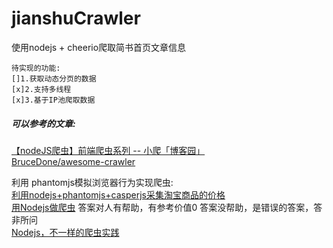 # jianshuCrawler
使用nodejs + cheerio爬取简书首页文章信息
    
    待实现的功能:
    []1.获取动态分页的数据
    [x]2.支持多线程
    [x]3.基于IP池爬取数据

##### 可以参考的文章:
[【nodeJS爬虫】前端爬虫系列 -- 小爬「博客园」](http://www.cnblogs.com/coco1s/p/4954063.html) <br>
 [BruceDone/awesome-crawler](https://github.com/BruceDone/awesome-crawler) <br>
 
 利用 phantomjs模拟浏览器行为实现爬虫: <br>
 [利用nodejs+phantomjs+casperjs采集淘宝商品的价格](http://blog.csdn.net/sqzhao/article/details/47024119)<br>
 [用Nodejs做爬虫](http://blog.csdn.net/yc123h/article/details/51337352)
 答案对人有帮助，有参考价值0 答案没帮助，是错误的答案，答非所问 <br>
 [Nodejs，不一样的爬虫实践](http://famanoder.com/bokes/56...)
